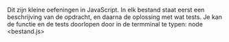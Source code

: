 Dit zijn kleine oefeningen in JavaScript. In elk bestand staat eerst een beschrijving van de opdracht, en daarna de oplossing met wat tests.
Je kan de functie en de tests doorlopen door in de termminal te typen: node <bestand.js>
